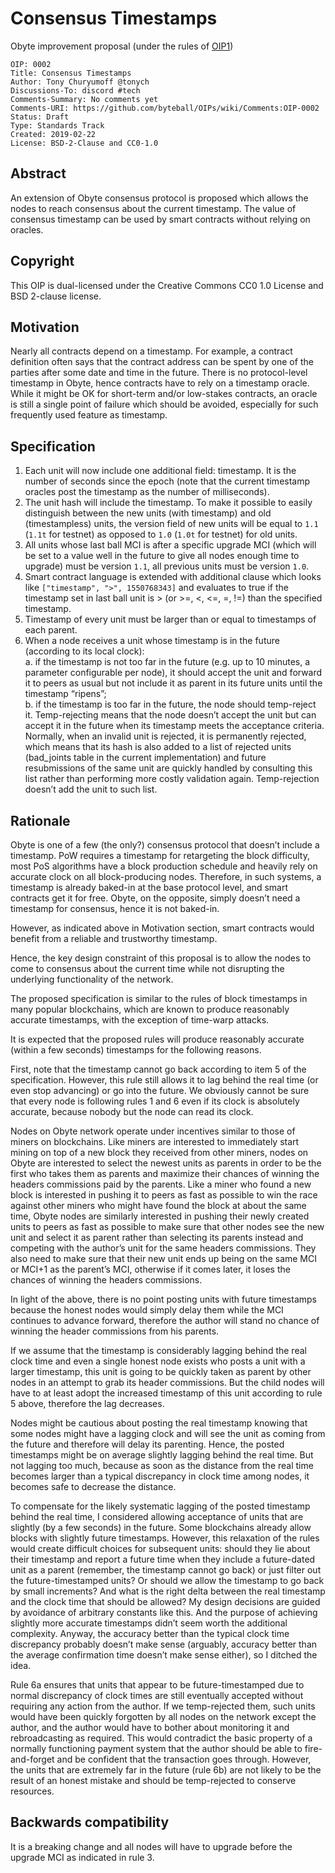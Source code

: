 # Consensus Timestamps

Obyte improvement proposal (under the rules of [OIP1](https://github.com/byteball/OIPs/blob/master/oip-0001.md))

```
OIP: 0002
Title: Consensus Timestamps
Author: Tony Churyumoff @tonych
Discussions-To: discord #tech
Comments-Summary: No comments yet
Comments-URI: https://github.com/byteball/OIPs/wiki/Comments:OIP-0002
Status: Draft
Type: Standards Track
Created: 2019-02-22
License: BSD-2-Clause and CC0-1.0
```

## Abstract

An extension of Obyte consensus protocol is proposed which allows the nodes to reach consensus about the current timestamp.  The value of consensus timestamp can be used by smart contracts without relying on oracles.

## Copyright

This OIP is dual-licensed under the Creative Commons CC0 1.0 License and BSD 2-clause license.

## Motivation

Nearly all contracts depend on a timestamp.  For example, a contract definition often says that the contract address can be spent by one of the parties after some date and time in the future.  There is no protocol-level timestamp in Obyte, hence contracts have to rely on a timestamp oracle.  While it might be OK for short-term and/or low-stakes contracts, an oracle is still a single point of failure which should be avoided, especially for such frequently used feature as timestamp.

## Specification

1. Each unit will now include one additional field: timestamp.  It is the number of seconds since the epoch (note that the current timestamp oracles post the timestamp as the number of milliseconds).
1. The unit hash will include the timestamp. To make it possible to easily distinguish between the new units (with timestamp) and old (timestampless) units, the version field of new units will be equal to `1.1` (`1.1t` for testnet) as opposed to `1.0` (`1.0t` for testnet) for old units.
1. All units whose last ball MCI is after a specific upgrade MCI (which will be set to a value well in the future to give all nodes enough time to upgrade) must be version `1.1`, all previous units must be version `1.0`.
1. Smart contract language is extended with additional clause which looks like `["timestamp", ">", 1550768343]` and evaluates to true if the timestamp set in last ball unit is > (or >=, <, <=, =, !=) than the specified timestamp.
1. Timestamp of every unit must be larger than or equal to timestamps of each parent.
1. When a node receives a unit whose timestamp is in the future (according to its local clock):<br>
   a. if the timestamp is not too far in the future (e.g. up to 10 minutes, a parameter configurable per node), it should accept the unit and forward it to peers as usual but not include it as parent in its future units until the timestamp “ripens”;<br>
   b. if the timestamp is too far in the future, the node should temp-reject it.  Temp-rejecting means that the node doesn’t accept the unit but can accept it in the future when its timestamp meets the acceptance criteria.  Normally, when an invalid unit is rejected, it is permanently rejected, which means that its hash is also added to a list of rejected units (bad_joints table in the current implementation) and future resubmissions of the same unit are quickly handled by consulting this list rather than performing more costly validation again. Temp-rejection doesn’t add the unit to such list.

## Rationale

Obyte is one of a few (the only?) consensus protocol that doesn’t include a timestamp. PoW requires a timestamp for retargeting the block difficulty, most PoS algorithms have a block production schedule and heavily rely on accurate clock on all block-producing nodes.  Therefore, in such systems, a timestamp is already baked-in at the base protocol level, and smart contracts get it for free.  Obyte, on the opposite, simply doesn’t need a timestamp for consensus, hence it is not baked-in.

However, as indicated above in Motivation section, smart contracts would benefit from a reliable and trustworthy timestamp.

Hence, the key design constraint of this proposal is to allow the nodes to come to consensus about the current time while not disrupting the underlying functionality of the network.

The proposed specification is similar to the rules of block timestamps in many popular blockchains, which are known to produce reasonably accurate timestamps, with the exception of time-warp attacks.

It is expected that the proposed rules will produce reasonably accurate (within a few seconds) timestamps for the following reasons.

First, note that the timestamp cannot go back according to item 5 of the specification.  However, this rule still allows it to lag behind the real time (or even stop advancing) or go into the future.  We obviously cannot be sure that every node is following rules 1 and 6 even if its clock is absolutely accurate, because nobody but the node can read its clock.

Nodes on Obyte network operate under incentives similar to those of miners on blockchains.  Like miners are interested to immediately start mining on top of a new block they received from other miners, nodes on Obyte are interested to select the newest units as parents in order to be the first who takes them as parents and maximize their chances of winning the headers commissions paid by the parents.  Like a miner who found a new block is interested in pushing it to peers as fast as possible to win the race against other miners who might have found the block at about the same time, Obyte nodes are similarly interested in pushing their newly created units to peers as fast as possible to make sure that other nodes see the new unit and select it as parent rather than selecting its parents instead and competing with the author’s unit for the same headers commissions.  They also need to make sure that their new unit ends up being on the same MCI or MCI+1 as the parent’s MCI, otherwise if it comes later, it loses the chances of winning the headers commissions.

In light of the above, there is no point posting units with future timestamps because the honest nodes would simply delay them while the MCI continues to advance forward, therefore the author will stand no chance of winning the header commissions from his parents.

If we assume that the timestamp is considerably lagging behind the real clock time and even a single honest node exists who posts a unit with a larger timestamp, this unit is going to be quickly taken as parent by other nodes in an attempt to grab its header commissions.  But the child nodes will have to at least adopt the increased timestamp of this unit according to rule 5 above, therefore the lag decreases.

Nodes might be cautious about posting the real timestamp knowing that some nodes might have a lagging clock and will see the unit as coming from the future and therefore will delay its parenting.  Hence, the posted timestamps might be on average slightly lagging behind the real time.  But not lagging too much, because as soon as the distance from the real time becomes larger than a typical discrepancy in clock time among nodes, it becomes safe to decrease the distance.

To compensate for the likely systematic lagging of the posted timestamp behind the real time, I considered allowing acceptance of units that are slightly (by a few seconds) in the future.  Some blockchains already allow blocks with slightly future timestamps.  However, this relaxation of the rules would create difficult choices for subsequent units: should they lie about their timestamp and report a future time when they include a future-dated unit as a parent (remember, the timestamp cannot go back) or just filter out the future-timestamped units?  Or should we allow the timestamp to go back by small increments?  And what is the right delta between the real timestamp and the clock time that should be allowed?  My design decisions are guided by avoidance of arbitrary constants like this.  And the purpose of achieving slightly more accurate timestamps didn’t seem worth the additional complexity.  Anyway, the accuracy better than the typical clock time discrepancy probably doesn’t make sense (arguably, accuracy better than the average confirmation time doesn’t make sense either), so I ditched the idea.

Rule 6a ensures that units that appear to be future-timestamped due to normal discrepancy of clock times are still eventually accepted without requiring any action from the author.  If we temp-rejected them, such units would have been quickly forgotten by all nodes on the network except the author, and the author would have to bother about monitoring it and rebroadcasting as required.  This would contradict the basic property of a normally functioning payment system that the author should be able to fire-and-forget and be confident that the transaction goes through.  However, the units that are extremely far in the future (rule 6b) are not likely to be the result of an honest mistake and should be temp-rejected to conserve resources.

## Backwards compatibility

It is a breaking change and all nodes will have to upgrade before the upgrade MCI as indicated in rule 3.

